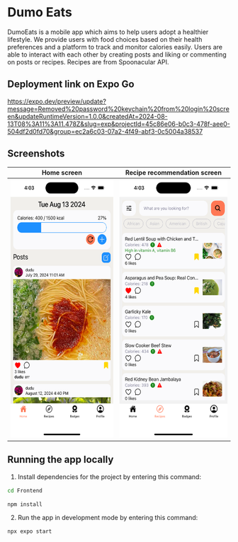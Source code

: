 # Dumo Eats

DumoEats is a mobile app which aims to help users adopt a healthier lifestyle. We provide users with food choices based on their health preferences and a platform to track and monitor calories easily. Users are able to interact with each other by creating posts and liking or commenting on posts or recipes. Recipes are from Spoonacular API.

## Deployment link on Expo Go

https://expo.dev/preview/update?message=Removed%20password%20keychain%20from%20login%20screen&updateRuntimeVersion=1.0.0&createdAt=2024-08-13T08%3A11%3A11.478Z&slug=exp&projectId=45c86e06-b0c3-478f-aee0-504df2d0fd70&group=ec2a6c03-07a2-4f49-abf3-0c5004a38537

## Screenshots

| Home screen                                                                  | Recipe recommendation screen                                                                 |
|:----------------------------------------------------------------------------:|:--------------------------------------------------------------------------------------------:|
| <img src="Images/HomepageUI.png" alt="Home screen" width="270" height="585"> | <img src="Images/RecipesUI.png" alt="Recipe recommendation screen" width="270" height="585"> |

## Running the app locally

1. Install dependencies for the project by entering this command:

```bash
cd Frontend
```

```bash
npm install
```

2. Run the app in development mode by entering this command:

```bash
npx expo start
```

